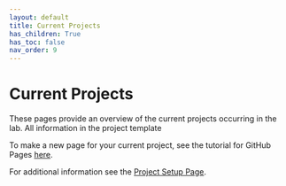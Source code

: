 ```yaml
---
layout: default
title: Current Projects
has_children: True
has_toc: false
nav_order: 9
---
```



# Current Projects

These pages provide an overview of the current projects occurring in the lab.    All information in the project template 

To make a new page for your current project, see the tutorial for GitHub Pages [here](https://pennlinc.github.io/docs/Contributing/project-documentation/). 

For additional information see the [Project Setup Page](https://pennlinc.github.io/docs/LabHome/ProjectSetup/).  



